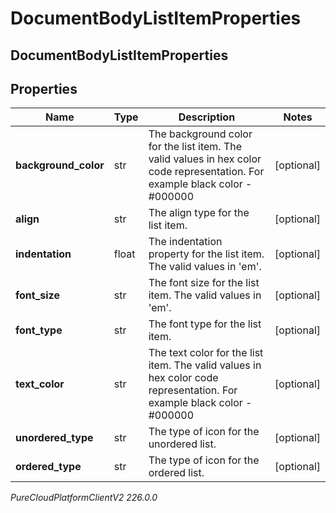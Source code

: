 # DocumentBodyListItemProperties

## DocumentBodyListItemProperties

## Properties

|Name | Type | Description | Notes|
|------------ | ------------- | ------------- | -------------|
| **background_color** | str | The background color for the list item. The valid values in hex color code representation. For example black color - #000000 | [optional] |
| **align** | str | The align type for the list item. | [optional] |
| **indentation** | float | The indentation property for the list item. The valid values in &#39;em&#39;. | [optional] |
| **font_size** | str | The font size for the list item. The valid values in &#39;em&#39;. | [optional] |
| **font_type** | str | The font type for the list item. | [optional] |
| **text_color** | str | The text color for the list item. The valid values in hex color code representation. For example black color - #000000 | [optional] |
| **unordered_type** | str | The type of icon for the unordered list. | [optional] |
| **ordered_type** | str | The type of icon for the ordered list. | [optional] |



_PureCloudPlatformClientV2 226.0.0_
